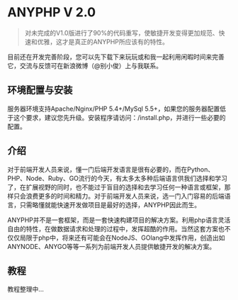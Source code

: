 # ANYPHP V 2.0
> 对未完成的V1.0版进行了90%的代码重写，使敏捷开发变得更加规范、快速和优雅，这才是真正的ANYPHP所应该有的特性。

目前还在开发完善阶段，您可以先下载下来玩玩或和我一起利用闲暇时间来完善它，交流与反馈可在新浪微博（@别小俊）上与我联系。

## 环境配置与安装    

服务器环境支持Apache/Nginx/PHP 5.4+/MySql 5.5+，如果您的服务器配置低于这个要求，建议您先升级。安装程序请访问：/install.php，并进行一些必要的配置。

## 介绍    

对于前端开发人员来说，懂一门后端开发语言是很有必要的，而在Python、PHP、Node、Ruby、GO流行的今天，有太多太多种后端语言供我们选择和学习了，在扩展视野的同时，也不能过于盲目的选择和去学习任何一种语言或框架，那样只会浪费更多的时间和精力。对于前端开发人员来说，选一门入门容易的后端语言，只需略懂就能快速开发做项目是最好的选择，ANYPHP因此而生。   

ANYPHP并不是一套框架，而是一套快速构建项目的解决方案。利用php语言灵活自由的特性，在做数据请求和处理的过程中，发挥超酷的作用。当然这套方案也不仅仅局限于php中，将来还有可能会在NodeJS、GOlang中发挥作用，创造出如ANYNODE、ANYGO等等一系列为前端开发人员提供敏捷开发的解决方案。

## 教程

教程整理中...